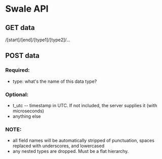 # Swale API

## GET data
/[start]/[end]/[type1]/[type2]/...


## POST data

### Required:
- type: what's the name of this data type?


### Optional:
- t_utc -- timestamp in UTC. If not included, the server supplies it (with microseconds)
- anything else

### NOTE:
- all field names will be automatically stripped of punctuation, spaces replaced with underscores, and lowercased
- any nested types are dropped. Must be a flat hierarchy.